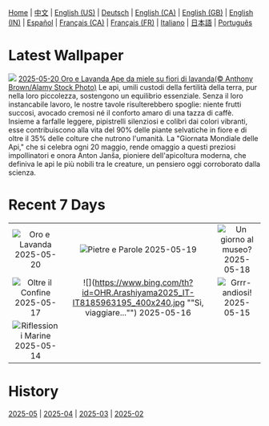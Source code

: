 [Home](../README.md) | [中文](zh-CN.md) | [English (US)](en-US.md) | [Deutsch](de-DE.md) | [English (CA)](en-CA.md) | [English (GB)](en-GB.md) | [English (IN)](en-IN.md) | [Español](es-ES.md) | [Français (CA)](fr-CA.md) | [Français (FR)](fr-FR.md) | [Italiano](it-IT.md) | [日本語](ja-JP.md) | [Português](pt-BR.md)

# Latest Wallpaper
![](https://www.bing.com/th?id=OHR.HoneyBeeLavender_IT-IT7564514094_UHD.jpg)
[2025-05-20 Oro e Lavanda Ape da miele su fiori di lavanda(© Anthony Brown/Alamy Stock Photo)](https://www.bing.com/th?id=OHR.HoneyBeeLavender_IT-IT7564514094_UHD.jpg)
Le api, umili custodi della fertilità della terra, pur nella loro piccolezza, sostengono un equilibrio essenziale. Senza il loro instancabile lavoro, le nostre tavole risulterebbero spoglie: niente frutti succosi, avocado cremosi né il conforto amaro di una tazza di caffè. Insieme a farfalle leggere, pipistrelli silenziosi e colibrì dai colori vibranti, esse contribuiscono alla vita del 90% delle piante selvatiche in fiore e di oltre il 35% delle colture che nutrono l'umanità. La "Giornata Mondiale delle Api," che si celebra ogni 20 maggio, rende omaggio a questi preziosi impollinatori e onora Anton Janša, pioniere dell'apicoltura moderna, che definiva le api le più nobili tra le creature, un pensiero oggi corroborato dalla scienza.

# Recent 7 Days
|  |  |  |
|:---:|:---:|:---:|
| ![](https://www.bing.com/th?id=OHR.HoneyBeeLavender_IT-IT7564514094_400x240.jpg "Oro e Lavanda") 2025-05-20 | ![](https://www.bing.com/th?id=OHR.OrecchioDiDionisoSiracusa_IT-IT7033157310_400x240.jpg "Pietre e Parole") 2025-05-19 | ![](https://www.bing.com/th?id=OHR.DufyRoom_IT-IT9020627686_400x240.jpg "Un giorno al museo?") 2025-05-18 |
| ![](https://www.bing.com/th?id=OHR.VeniceLagoon_IT-IT7176917574_400x240.jpg "Oltre il Confine") 2025-05-17 | ![](https://www.bing.com/th?id=OHR.Arashiyama2025_IT-IT8185963195_400x240.jpg ""Sì, viaggiare..."") 2025-05-16 | ![](https://www.bing.com/th?id=OHR.LeopardMother_IT-IT3189476011_400x240.jpg "Grrr-andiosi!") 2025-05-15 |
| ![](https://www.bing.com/th?id=OHR.SardiniaFlavia_IT-IT8830916850_400x240.jpg "Riflessioni Marine") 2025-05-14 |  |  |

# History
[2025-05](../archives/wallpaper/it-IT/w_2025_05.md) | [2025-04](../archives/wallpaper/it-IT/w_2025_04.md) | [2025-03](../archives/wallpaper/it-IT/w_2025_03.md) | [2025-02](../archives/wallpaper/it-IT/w_2025_02.md)
